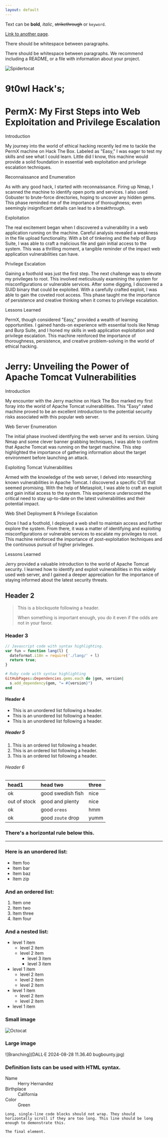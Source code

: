 ```yaml
---
layout: default
---
```


Text can be **bold**, _italic_, ~~strikethrough~~ or `keyword`.

[Link to another page](./another-page.html).

There should be whitespace between paragraphs.

There should be whitespace between paragraphs. We recommend including a README, or a file with information about your project.

![Spidertocat](spidertocat.resized.png)
# 9t0wl Hack's;


#  PermX: My First Steps into Web Exploitation and Privilege Escalation

Introduction

My journey into the world of ethical hacking recently led me to tackle the PermX machine on Hack The Box.  Labeled as "Easy," I was eager to test my skills and see what I could learn. Little did I know, this machine would provide a solid foundation in essential web exploitation and privilege escalation techniques.

Reconnaissance and Enumeration

As with any good hack, I started with reconnaissance.  Firing up Nmap, I scanned the machine to identify open ports and services. I also used Gobuster to brute-force directories, hoping to uncover any hidden gems. This phase reminded me of the importance of thoroughness; even seemingly insignificant details can lead to a breakthrough.

Exploitation

The real excitement began when I discovered a vulnerability in a web application running on the machine. Careful analysis revealed a weakness in the file upload functionality.  With a bit of tinkering and the help of Burp Suite, I was able to craft a malicious file and gain initial access to the system. This was a thrilling moment, a tangible reminder of the impact web application vulnerabilities can have.

Privilege Escalation

Gaining a foothold was just the first step.  The next challenge was to elevate my privileges to root. This involved meticulously examining the system for misconfigurations or vulnerable services.  After some digging, I discovered a SUID binary that could be exploited. With a carefully crafted exploit, I was able to gain the coveted root access. This phase taught me the importance of persistence and creative thinking when it comes to privilege escalation.

Lessons Learned

PermX, though considered "Easy," provided a wealth of learning opportunities.  I gained hands-on experience with essential tools like Nmap and Burp Suite, and I honed my skills in web application exploitation and privilege escalation. This machine reinforced the importance of thoroughness, persistence, and creative problem-solving in the world of ethical hacking.

#  Jerry: Unveiling the Power of Apache Tomcat Vulnerabilities

Introduction

My encounter with the Jerry machine on Hack The Box marked my first foray into the world of Apache Tomcat vulnerabilities.  This "Easy" rated machine proved to be an excellent introduction to the potential security risks associated with this popular web server.

Web Server Enumeration

The initial phase involved identifying the web server and its version. Using Nmap and some clever banner grabbing techniques, I was able to confirm that Apache Tomcat was running on the target machine.  This step highlighted the importance of gathering information about the target environment before launching an attack.

Exploiting Tomcat Vulnerabilities

Armed with the knowledge of the web server, I delved into researching known vulnerabilities in Apache Tomcat.  I discovered a specific CVE that seemed promising.  With the help of Metasploit, I was able to craft an exploit and gain initial access to the system. This experience underscored the critical need to stay up-to-date on the latest vulnerabilities and their potential impact.

Web Shell Deployment & Privilege Escalation

Once I had a foothold, I deployed a web shell to maintain access and further explore the system.  From there, it was a matter of identifying and exploiting misconfigurations or vulnerable services to escalate my privileges to root. This machine reinforced the importance of post-exploitation techniques and the continuous pursuit of higher privileges.

Lessons Learned

Jerry provided a valuable introduction to the world of Apache Tomcat security. I learned how to identify and exploit vulnerabilities in this widely used web server, and I gained a deeper appreciation for the importance of staying informed about the latest security threats.

## Header 2

> This is a blockquote following a header.
>
> When something is important enough, you do it even if the odds are not in your favor.

### Header 3

```js
// Javascript code with syntax highlighting.
var fun = function lang(l) {
  dateformat.i18n = require('./lang/' + l)
  return true;
}
```

```ruby
# Ruby code with syntax highlighting
GitHubPages::Dependencies.gems.each do |gem, version|
  s.add_dependency(gem, "= #{version}")
end
```

#### Header 4

*   This is an unordered list following a header.
*   This is an unordered list following a header.
*   This is an unordered list following a header.

##### Header 5

1.  This is an ordered list following a header.
2.  This is an ordered list following a header.
3.  This is an ordered list following a header.

###### Header 6

| head1        | head two          | three |
|:-------------|:------------------|:------|
| ok           | good swedish fish | nice  |
| out of stock | good and plenty   | nice  |
| ok           | good `oreos`      | hmm   |
| ok           | good `zoute` drop | yumm  |

### There's a horizontal rule below this.

* * *

### Here is an unordered list:

*   Item foo
*   Item bar
*   Item baz
*   Item zip

### And an ordered list:

1.  Item one
1.  Item two
1.  Item three
1.  Item four

### And a nested list:

- level 1 item
  - level 2 item
  - level 2 item
    - level 3 item
    - level 3 item
- level 1 item
  - level 2 item
  - level 2 item
  - level 2 item
- level 1 item
  - level 2 item
  - level 2 item
- level 1 item

### Small image

![Octocat](hBt_L6.gif)

### Large image

![Branching](DALL·E 2024-08-28 11.36.40 bugbounty.jpg)


### Definition lists can be used with HTML syntax.

<dl>
<dt>Name</dt>
<dd>Herry Hernandez</dd>
<dt>Birthplace</dt>
<dd>California</dd>
<dt>Color</dt>
<dd>Green</dd>
</dl>

```
Long, single-line code blocks should not wrap. They should horizontally scroll if they are too long. This line should be long enough to demonstrate this.
```

```
The final element.
```
